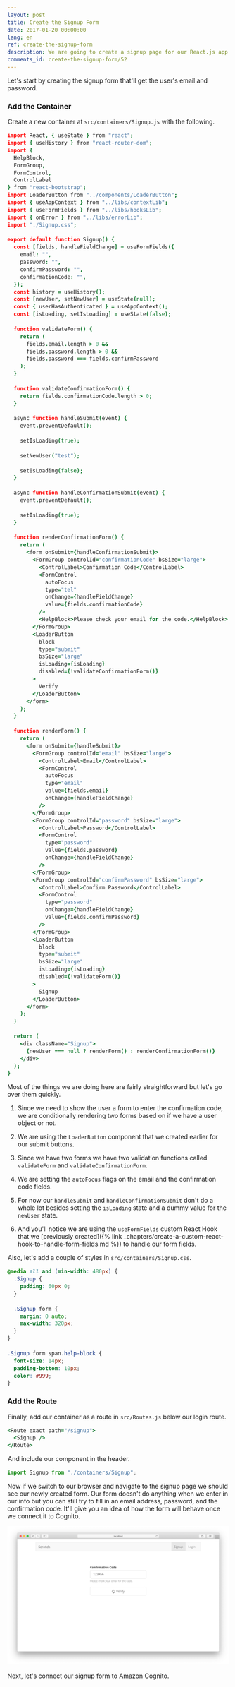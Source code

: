 ```yaml
---
layout: post
title: Create the Signup Form
date: 2017-01-20 00:00:00
lang: en
ref: create-the-signup-form
description: We are going to create a signup page for our React.js app. To sign up users with Amazon Cognito, we need to create a form that allows users to enter a cofirmation code that is emailed to them.
comments_id: create-the-signup-form/52
---
```


Let's start by creating the signup form that'll get the user's email and password.

### Add the Container

<img class="code-marker" src="/assets/s.png" />Create a new container at `src/containers/Signup.js` with the following.

``` coffee
import React, { useState } from "react";
import { useHistory } from "react-router-dom";
import {
  HelpBlock,
  FormGroup,
  FormControl,
  ControlLabel
} from "react-bootstrap";
import LoaderButton from "../components/LoaderButton";
import { useAppContext } from "../libs/contextLib";
import { useFormFields } from "../libs/hooksLib";
import { onError } from "../libs/errorLib";
import "./Signup.css";

export default function Signup() {
  const [fields, handleFieldChange] = useFormFields({
    email: "",
    password: "",
    confirmPassword: "",
    confirmationCode: "",
  });
  const history = useHistory();
  const [newUser, setNewUser] = useState(null);
  const { userHasAuthenticated } = useAppContext();
  const [isLoading, setIsLoading] = useState(false);

  function validateForm() {
    return (
      fields.email.length > 0 &&
      fields.password.length > 0 &&
      fields.password === fields.confirmPassword
    );
  }

  function validateConfirmationForm() {
    return fields.confirmationCode.length > 0;
  }

  async function handleSubmit(event) {
    event.preventDefault();

    setIsLoading(true);

    setNewUser("test");

    setIsLoading(false);
  }

  async function handleConfirmationSubmit(event) {
    event.preventDefault();

    setIsLoading(true);
  }

  function renderConfirmationForm() {
    return (
      <form onSubmit={handleConfirmationSubmit}>
        <FormGroup controlId="confirmationCode" bsSize="large">
          <ControlLabel>Confirmation Code</ControlLabel>
          <FormControl
            autoFocus
            type="tel"
            onChange={handleFieldChange}
            value={fields.confirmationCode}
          />
          <HelpBlock>Please check your email for the code.</HelpBlock>
        </FormGroup>
        <LoaderButton
          block
          type="submit"
          bsSize="large"
          isLoading={isLoading}
          disabled={!validateConfirmationForm()}
        >
          Verify
        </LoaderButton>
      </form>
    );
  }

  function renderForm() {
    return (
      <form onSubmit={handleSubmit}>
        <FormGroup controlId="email" bsSize="large">
          <ControlLabel>Email</ControlLabel>
          <FormControl
            autoFocus
            type="email"
            value={fields.email}
            onChange={handleFieldChange}
          />
        </FormGroup>
        <FormGroup controlId="password" bsSize="large">
          <ControlLabel>Password</ControlLabel>
          <FormControl
            type="password"
            value={fields.password}
            onChange={handleFieldChange}
          />
        </FormGroup>
        <FormGroup controlId="confirmPassword" bsSize="large">
          <ControlLabel>Confirm Password</ControlLabel>
          <FormControl
            type="password"
            onChange={handleFieldChange}
            value={fields.confirmPassword}
          />
        </FormGroup>
        <LoaderButton
          block
          type="submit"
          bsSize="large"
          isLoading={isLoading}
          disabled={!validateForm()}
        >
          Signup
        </LoaderButton>
      </form>
    );
  }

  return (
    <div className="Signup">
      {newUser === null ? renderForm() : renderConfirmationForm()}
    </div>
  );
}
```

Most of the things we are doing here are fairly straightforward but let's go over them quickly.

1. Since we need to show the user a form to enter the confirmation code, we are conditionally rendering two forms based on if we have a user object or not.

2. We are using the `LoaderButton` component that we created earlier for our submit buttons.

3. Since we have two forms we have two validation functions called `validateForm` and `validateConfirmationForm`.

4. We are setting the `autoFocus` flags on the email and the confirmation code fields.

5. For now our `handleSubmit` and `handleConfirmationSubmit` don't do a whole lot besides setting the `isLoading` state and a dummy value for the `newUser` state.

6. And you'll notice we are using the `useFormFields` custom React Hook that we [previously created]({% link _chapters/create-a-custom-react-hook-to-handle-form-fields.md %}) to handle our form fields.

<img class="code-marker" src="/assets/s.png" />Also, let's add a couple of styles in `src/containers/Signup.css`.

``` css
@media all and (min-width: 480px) {
  .Signup {
    padding: 60px 0;
  }

  .Signup form {
    margin: 0 auto;
    max-width: 320px;
  }
}

.Signup form span.help-block {
  font-size: 14px;
  padding-bottom: 10px;
  color: #999;
}
```

### Add the Route

<img class="code-marker" src="/assets/s.png" />Finally, add our container as a route in `src/Routes.js` below our login route.

``` coffee
<Route exact path="/signup">
  <Signup />
</Route>
```

<img class="code-marker" src="/assets/s.png" />And include our component in the header.

``` javascript
import Signup from "./containers/Signup";
```

Now if we switch to our browser and navigate to the signup page we should see our newly created form. Our form doesn't do anything when we enter in our info but you can still try to fill in an email address, password, and the confirmation code. It'll give you an idea of how the form will behave once we connect it to Cognito.

![Signup page added screenshot](/assets/signup-page-added.png)

Next, let's connect our signup form to Amazon Cognito.
